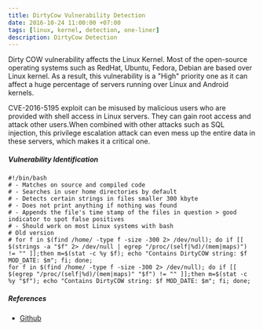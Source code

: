 ```yaml
---
title: DirtyCow Vulnerability Detection
date: 2016-10-24 11:00:00 +07:00
tags: [linux, kernel, detection, one-liner]
description: DirtyCow Detection
---
```


Dirty COW vulnerability affects the Linux Kernel. Most of the open-source operating systems such as RedHat, Ubuntu, Fedora, Debian are based over Linux kernel. As a result, this vulnerability is a "High" priority one as it can affect a huge percentage of servers running over Linux and Android kernels.

CVE-2016-5195 exploit can be misused by malicious users who are provided with shell access in Linux servers. They can gain root access and attack other users.When combined with other attacks such as SQL injection, this privilege escalation attack can even mess up the entire data in these servers, which makes it a critical one.

##### Vulnerability Identification

```shell
#!/bin/bash
# - Matches on source and compiled code
# - Searches in user home directories by default
# - Detects certain strings in files smaller 300 kbyte
# - Does not print anything if nothing was found
# - Appends the file's time stamp of the files in question > good indicator to spot false positives
# - Should work on most Linux systems with bash
# Old version
# for f in $(find /home/ -type f -size -300 2> /dev/null); do if [[ $(strings -a "$f" 2> /dev/null | egrep "/proc/(self|%d)/(mem|maps)") != "" ]];then m=$(stat -c %y $f); echo "Contains DirtyCOW string: $f MOD_DATE: $m"; fi; done;
for f in $(find /home/ -type f -size -300 2> /dev/null); do if [[ $(egrep "/proc/(self|%d)/(mem|maps)" "$f") != "" ]];then m=$(stat -c %y "$f"); echo "Contains DirtyCOW string: $f MOD_DATE: $m"; fi; done;

```
##### References
- [Github](https://gist.github.com/Neo23x0/e800b698dd8739c957144722dc5195c8)
